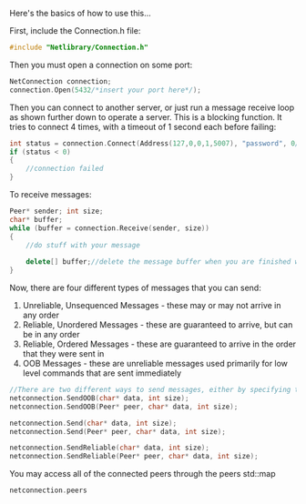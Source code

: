 Here's the basics of how to use this...

First, include the Connection.h file:
```cpp
#include "Netlibrary/Connection.h"
```

Then you must open a connection on some port:
```cpp
NetConnection connection;
connection.Open(5432/*insert your port here*/);
```

Then you can connect to another server, or just run a message receive loop as shown further down to operate a server.
This is a blocking function. It tries to connect 4 times, with a timeout of 1 second each before failing:
```cpp
int status = connection.Connect(Address(127,0,0,1,5007), "password", 0/*status string pointer if you want*/);
if (status < 0)
{
	//connection failed
}
```

To receive messages:
```cpp
Peer* sender; int size;
char* buffer;
while (buffer = connection.Receive(sender, size))
{
	//do stuff with your message
	
	delete[] buffer;//delete the message buffer when you are finished with it, or else it leaks
}
```

Now, there are four different types of messages that you can send:
1. Unreliable, Unsequenced Messages - these may or may not arrive in any order
2. Reliable, Unordered Messages - these are guaranteed to arrive, but can be in any order
3. Reliable, Ordered Messages - these are guaranteed to arrive in the order that they were sent in
4. OOB Messages - these are unreliable messages used primarily for low level commands that are sent immediately

```cpp
//There are two different ways to send messages, either by specifying the Peer* or not
netconnection.SendOOB(char* data, int size);
netconnection.SendOOB(Peer* peer, char* data, int size);

netconnection.Send(char* data, int size);
netconnection.Send(Peer* peer, char* data, int size);

netconnection.SendReliable(char* data, int size);
netconnection.SendReliable(Peer* peer, char* data, int size);
```

You may access all of the connected peers through the peers std::map
```cpp
netconnection.peers
```
